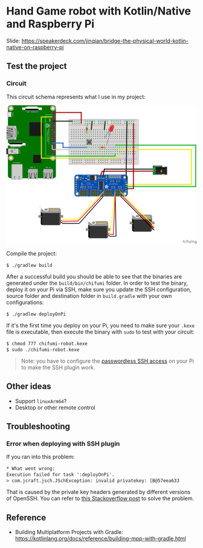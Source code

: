 Hand Game robot with Kotlin/Native and Raspberry Pi
===================================================

Slide: https://speakerdeck.com/jinqian/bridge-the-physical-world-kotlin-native-on-raspberry-pi

## Test the project

### Circuit

This circuit schema represents what I use in my project:

![circuit](img/circuit-pi.png)

Compile the project:

```
$ ./gradlew build
```

After a successful build you should be able to see that the binaries are generated under the `build/bin/chifumi` folder. In order to test the binary, deploy it on your Pi via SSH, make sure you update the SSH configuration, source folder and destination folder in `build.gradle` with your own configurations:

```
$ ./gradlew deployOnPi
```

If it's the first time you deploy on your Pi, you need to make sure your `.kexe` file is executable, then execute the binary with `sudo` to test with your circuit:

```
$ chmod 777 chifumi-robot.kexe
$ sudo ./chifumi-robot.kexe
```

> Note: you have to configure the [passwordless SSH access](https://www.raspberrypi.org/documentation/remote-access/ssh/passwordless.md) on your Pi to make the SSH plugin work.

## Other ideas

- Support `linuxArm64`?
- Desktop or other remote control

## Troubleshooting

### Error when deploying with SSH plugin

If you ran into this problem:

```
* What went wrong:
Execution failed for task ':deployOnPi'.
> com.jcraft.jsch.JSchException: invalid privatekey: [B@57eea633

```

That is caused by the private key headers generated by different versions of OpenSSH. You can refer to [this Stackoverflow post](https://stackoverflow.com/questions/53134212/invalid-privatekey-when-using-jsch) to solve the problem.

## Reference

- Building Multiplatform Projects with Gradle: https://kotlinlang.org/docs/reference/building-mpp-with-gradle.html
